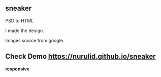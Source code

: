 ## sneaker
PSD to HTML

I made the design.

Images source from google.

## Check Demo https://nurulid.github.io/sneaker
<b>responsive</b>
